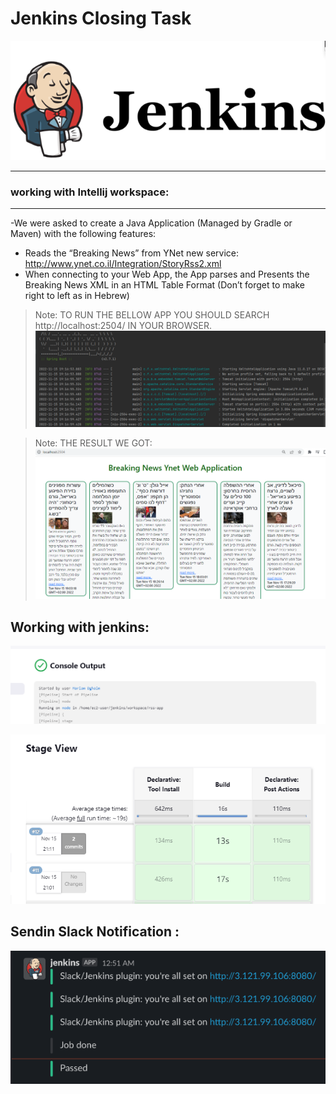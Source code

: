 # Jenkins Closing Task

[![](https://github.com/MariamDghaim/Closing-Task-Jenkins/blob/master/screen%20shots/Jenkins.png?raw=true)](http://github.com/MariamDghaim/Closing-Task-Jenkins/blob/master/screen%20shots/Jenkins.png?raw=true)



------------


### working with Intellij workspace:

------------

-We were asked to create a Java Application (Managed by Gradle or Maven) with the following features:
- Reads the “Breaking News” from YNet new service:
    http://www.ynet.co.il/Integration/StoryRss2.xml
- When connecting to your Web App, the App parses and Presents the Breaking
    News XML in an HTML Table Format (Don’t forget to make right to left as in
    Hebrew)
	
	
	
> Note:  TO RUN THE BELLOW APP YOU SHOULD SEARCH http://localhost:2504/ IN YOUR BROWSER.
	[![](https://github.com/MariamDghaim/Closing-Task-Jenkins/blob/master/screen%20shots/AppRun.png?raw=true)](https://github.com/MariamDghaim/Closing-Task-Jenkins/blob/master/screen%20shots/AppRun.png?raw=true)
	
	
	
	
	
> Note: THE RESULT WE GOT:
[![](https://github.com/MariamDghaim/Closing-Task-Jenkins/blob/master/screen%20shots/TableContent.png?raw=true)](https://github.com/MariamDghaim/Closing-Task-Jenkins/blob/master/screen%20shots/TableContent.png?raw=true)



## Working with jenkins:

[![](https://github.com/MariamDghaim/Closing-Task-Jenkins/blob/master/screen%20shots/consoleOutPut.png?raw=true)](https://github.com/MariamDghaim/Closing-Task-Jenkins/blob/master/screen%20shots/consoleOutPut.png?raw=true)

[![](https://github.com/MariamDghaim/Closing-Task-Jenkins/blob/master/screen%20shots/stage.png?raw=true)](https://github.com/MariamDghaim/Closing-Task-Jenkins/blob/master/screen%20shots/stage.png?raw=true)

## Sendin Slack Notification :

[![](https://github.com/MariamDghaim/Closing-Task-Jenkins/blob/master/screen%20shots/Slack.PNG?raw=true)](https://github.com/MariamDghaim/Closing-Task-Jenkins/blob/master/screen%20shots/Slack.PNG?raw=true)
